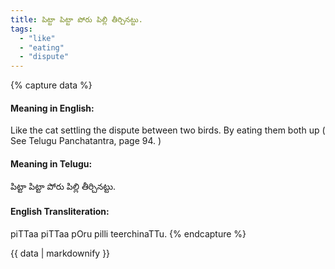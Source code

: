 ```yaml
---
title: పిట్టా పిట్టా పోరు పిల్లి తీర్చినట్టు.
tags:
  - "like"
  - "eating"
  - "dispute"
---
```


{% capture data %}
#### Meaning in English:
Like the cat settling the dispute between two birds.
By eating them both up ( See Telugu Panchatantra, page 94. )

#### Meaning in Telugu:
పిట్టా పిట్టా పోరు పిల్లి తీర్చినట్టు.

#### English Transliteration:
piTTaa piTTaa pOru pilli teerchinaTTu.
{% endcapture %}

<div class="notice">{{ data | markdownify }}</div>

